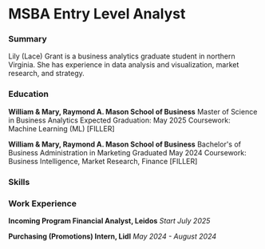 # MSBA Entry Level Analyst

### Summary
Lily (Lace) Grant is a business analytics graduate student in northern Virginia. She has experience in data analysis and visualization, market research, and strategy.

### Education
**William & Mary, Raymond A. Mason School of Business**
Master of Science in Business Analytics
Expected Graduation: May 2025
    Coursework: Machine Learning (ML)
    [FILLER]

**William & Mary, Raymond A. Mason School of Business**
Bachelor's of Business Administration in Marketing
Graduated May 2024
    Coursework: Business Intelligence, Market Research, Finance
    [FILLER]

### Skills

### Work Experience
**Incoming Program Financial Analyst, Leidos**
*Start July 2025*

**Purchasing (Promotions) Intern, Lidl**
*May 2024 - August 2024*
